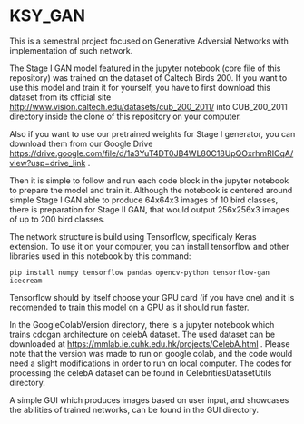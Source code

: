 # KSY_GAN
This is a semestral project focused on Generative Adversial Networks with implementation of such network.

The Stage I GAN model featured in the jupyter notebook (core file of this repository) was trained on the dataset of Caltech Birds 200. If you want to use this model and train it for yourself, you have to first download this dataset from its official site http://www.vision.caltech.edu/datasets/cub_200_2011/ into CUB_200_2011 directory inside the clone of this repository on your computer.

Also if you want to use our pretrained weights for Stage I generator, you can download them from our Google Drive https://drive.google.com/file/d/1a3YuT4DT0JB4WL80C18UpQOxrhmRICqA/view?usp=drive_link .

Then it is simple to follow and run each code block in the jupyter notebook to prepare the model and train it. Although the notebook is centered around simple Stage I GAN able to produce 64x64x3 images of 10 bird classes, there is preparation for Stage II GAN, that would output 256x256x3 images of up to 200 bird classes.

The network structure is build using Tensorflow, specificaly Keras extension. To use it on your computer, you can install tensorflow and other libraries used in this notebook by this command:
```
pip install numpy tensorflow pandas opencv-python tensorflow-gan icecream
```
Tensorflow should by itself choose your GPU card (if you have one) and it is recomended to train this model on a GPU as it should run faster.

In the GoogleColabVersion directory, there is a jupyter notebook which trains cdcgan architecture on celebA dataset. The used dataset can be downloaded at https://mmlab.ie.cuhk.edu.hk/projects/CelebA.html . Please note that the version was made to run on google colab, and the code would need a slight modifications in order to run on local computer. The codes for processing the celebA dataset can be found in CelebritiesDatasetUtils directory.

A simple GUI which produces images based on user input, and showcases the abilities of trained networks, can be found in the GUI directory.
